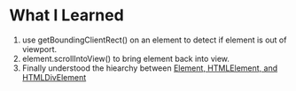 # What I Learned

1. use getBoundingClientRect() on an element to detect if element is out of viewport.
2. element.scrollIntoView() to bring element back into view.
3. Finally understood the hiearchy between [Element, HTMLElement, and HTMLDivElement](https://developer.mozilla.org/en-US/docs/Web/API/HTMLDivElement)
